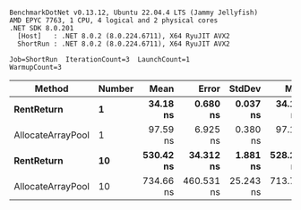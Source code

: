 ```

BenchmarkDotNet v0.13.12, Ubuntu 22.04.4 LTS (Jammy Jellyfish)
AMD EPYC 7763, 1 CPU, 4 logical and 2 physical cores
.NET SDK 8.0.201
  [Host]   : .NET 8.0.2 (8.0.224.6711), X64 RyuJIT AVX2
  ShortRun : .NET 8.0.2 (8.0.224.6711), X64 RyuJIT AVX2

Job=ShortRun  IterationCount=3  LaunchCount=1  
WarmupCount=3  

```
| Method            | Number | Mean      | Error      | StdDev    | Min       | Max       | Allocated |
|------------------ |------- |----------:|-----------:|----------:|----------:|----------:|----------:|
| **RentReturn**        | **1**      |  **34.18 ns** |   **0.680 ns** |  **0.037 ns** |  **34.14 ns** |  **34.22 ns** |         **-** |
| AllocateArrayPool | 1      |  97.59 ns |   6.925 ns |  0.380 ns |  97.17 ns |  97.89 ns |         - |
| **RentReturn**        | **10**     | **530.42 ns** |  **34.312 ns** |  **1.881 ns** | **528.25 ns** | **531.56 ns** |         **-** |
| AllocateArrayPool | 10     | 734.66 ns | 460.531 ns | 25.243 ns | 713.78 ns | 762.71 ns |         - |
